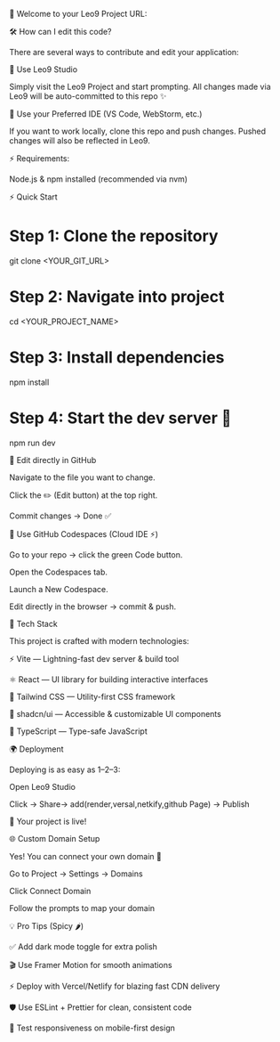 🚀 Welcome to your Leo9 Project
URL:



🛠 How can I edit this code?

There are several ways to contribute and edit your application:

🔹 Use Leo9 Studio

Simply visit the Leo9 Project and start prompting.
All changes made via Leo9 will be auto-committed to this repo ✨

🔹 Use your Preferred IDE (VS Code, WebStorm, etc.)

If you want to work locally, clone this repo and push changes.
Pushed changes will also be reflected in Leo9.

⚡ Requirements:

Node.js & npm installed (recommended via nvm)

⚡ Quick Start
# Step 1: Clone the repository
git clone <YOUR_GIT_URL>

# Step 2: Navigate into project
cd <YOUR_PROJECT_NAME>

# Step 3: Install dependencies
npm install

# Step 4: Start the dev server 🚀
npm run dev

🔹 Edit directly in GitHub

Navigate to the file you want to change.

Click the ✏️ (Edit button) at the top right.

Commit changes → Done ✅

🔹 Use GitHub Codespaces (Cloud IDE ⚡)

Go to your repo → click the green Code button.

Open the Codespaces tab.

Launch a New Codespace.

Edit directly in the browser → commit & push.

🧩 Tech Stack

This project is crafted with modern technologies:

⚡ Vite
 — Lightning-fast dev server & build tool

⚛️ React
 — UI library for building interactive interfaces

🎨 Tailwind CSS
 — Utility-first CSS framework

🧩 shadcn/ui
 — Accessible & customizable UI components

🔷 TypeScript
 — Type-safe JavaScript

🌍 Deployment

Deploying is as easy as 1–2–3:

Open Leo9 Studio

Click → Share→ add(render,versal,netkify,github Page) → Publish

🎉 Your project is live!

🌐 Custom Domain Setup

Yes! You can connect your own domain 🚀

Go to Project → Settings → Domains

Click Connect Domain

Follow the prompts to map your domain

💡 Pro Tips (Spicy 🌶️)

✅ Add dark mode toggle for extra polish

🎬 Use Framer Motion for smooth animations

⚡ Deploy with Vercel/Netlify for blazing fast CDN delivery

🛡️ Use ESLint + Prettier for clean, consistent code

📱 Test responsiveness on mobile-first design